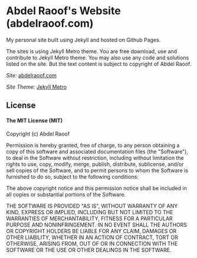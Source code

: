 
# Abdel Raoof's Website (abdelraoof.com)

 My personal site built using Jekyll and hosted on Github Pages.

 The sites is using Jekyll Metro theme. You are free download, use and contribute to Jekyll Metro theme.
 You may also use any code and solutions listed on the site. But the text content is subject to copyright of Abdel Raoof.

  *Site:* [abdelraoof.com](http://abdelraoof.com)

  *Site Theme:* [Jekyll Metro](https://github.com/olakara/JekyllMetro)

## License

#### The MIT License (MIT)

Copyright (c) Abdel Raoof

Permission is hereby granted, free of charge, to any person obtaining a copy of
this software and associated documentation files (the "Software"), to deal in
the Software without restriction, including without limitation the rights to
use, copy, modify, merge, publish, distribute, sublicense, and/or sell copies
of the Software, and to permit persons to whom the Software is furnished to do
so, subject to the following conditions:

The above copyright notice and this permission notice shall be included in all
copies or substantial portions of the Software.

THE SOFTWARE IS PROVIDED "AS IS", WITHOUT WARRANTY OF ANY KIND, EXPRESS OR
IMPLIED, INCLUDING BUT NOT LIMITED TO THE WARRANTIES OF MERCHANTABILITY,
FITNESS FOR A PARTICULAR PURPOSE AND NONINFRINGEMENT. IN NO EVENT SHALL THE
AUTHORS OR COPYRIGHT HOLDERS BE LIABLE FOR ANY CLAIM, DAMAGES OR OTHER
LIABILITY, WHETHER IN AN ACTION OF CONTRACT, TORT OR OTHERWISE, ARISING FROM,
OUT OF OR IN CONNECTION WITH THE SOFTWARE OR THE USE OR OTHER DEALINGS IN THE
SOFTWARE.
